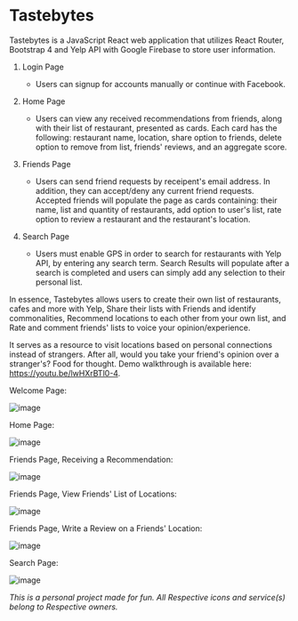 # Tastebytes

Tastebytes is a JavaScript React web application that utilizes React Router, Bootstrap 4 and Yelp API with Google Firebase to store user information.

1. Login Page
    - Users can signup for accounts manually or continue with Facebook. 

2. Home Page
    - Users can view any received recommendations from friends, along with their list of restaurant, presented as cards. Each card has the following: restaurant name, location, share option to friends, delete option to remove from list, friends' reviews, and an aggregate score. 

3. Friends Page
    - Users can send friend requests by receipent's email address. In addition, they can accept/deny any current friend requests. Accepted friends will populate the page as cards containing: their name, list and quantity of restaurants, add option to user's list, rate option to review a restaurant and the restaurant's location.
    
4. Search Page
    - Users must enable GPS in order to search for restaurants with Yelp API, by entering any search term. Search Results will populate after a search is completed and users can simply add any selection to their personal list.

In essence, Tastebytes allows users to create their own list of restaurants, cafes and more with Yelp, Share their lists with Friends and identify commonalities, Recommend locations to each other from your own list, and Rate and comment friends' lists to voice your opinion/experience.

It serves as a resource to visit locations based on personal connections instead of strangers. After all, would you take your friend's opinion over a stranger's? Food for thought. Demo walkthrough is available here: https://youtu.be/lwHXrBTl0-4.

Welcome Page:

![image](https://user-images.githubusercontent.com/17581500/90065785-c7a92400-dcba-11ea-9cda-8b5a6e3325a9.png)

Home Page:

![image](https://user-images.githubusercontent.com/17581500/90065796-cb3cab00-dcba-11ea-9efc-848903e46921.png)

Friends Page, Receiving a Recommendation:

![image](https://user-images.githubusercontent.com/17581500/90065834-dd1e4e00-dcba-11ea-98ca-169470c11321.png)

Friends Page, View Friends' List of Locations:

![image](https://user-images.githubusercontent.com/17581500/90065802-cd9f0500-dcba-11ea-8992-798b682bc18f.png)

Friends Page, Write a Review on a Friends' Location:

![image](https://user-images.githubusercontent.com/17581500/90065840-e0193e80-dcba-11ea-8e34-a48dc1ea48d6.png)

Search Page:

![image](https://user-images.githubusercontent.com/17581500/90065847-e27b9880-dcba-11ea-8866-96bf14d9b618.png)

*This is a personal project made for fun. All Respective icons and service(s) belong to Respective owners.*
